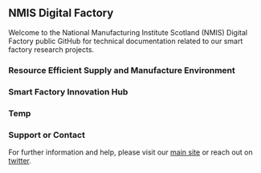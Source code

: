 ## NMIS Digital Factory

Welcome to the National Manufacturing Institute Scotland (NMIS) Digital Factory public GitHub for technical documentation related to our smart factory research projects.

### Resource Efficient Supply and Manufacture Environment

### Smart Factory Innovation Hub

### Temp



### Support or Contact

For further information and help, please visit our [main site](https://nmis.scot/) or reach out on [twitter](https://twitter.com/NMIS_group).
